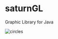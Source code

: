 # saturnGL
Graphic Library for Java


![circles](https://user-images.githubusercontent.com/43425971/128116987-b14931c4-c760-4ec9-8c7c-01c1c39f2000.gif)

